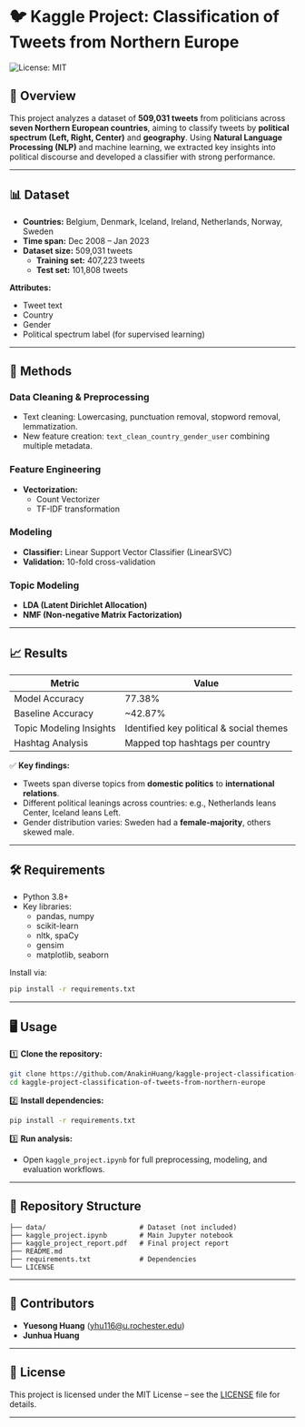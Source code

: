 # 🐦 Kaggle Project: Classification of Tweets from Northern Europe

![License: MIT](https://img.shields.io/badge/License-MIT-yellow.svg)

## 🚀 Overview

This project analyzes a dataset of **509,031 tweets** from politicians across **seven Northern European countries**, aiming to classify tweets by **political spectrum (Left, Right, Center)** and **geography**. Using **Natural Language Processing (NLP)** and machine learning, we extracted key insights into political discourse and developed a classifier with strong performance.

---

## 📊 Dataset

- **Countries:** Belgium, Denmark, Iceland, Ireland, Netherlands, Norway, Sweden
- **Time span:** Dec 2008 – Jan 2023
- **Dataset size:** 509,031 tweets
    - **Training set:** 407,223 tweets
    - **Test set:** 101,808 tweets

**Attributes:**
- Tweet text
- Country
- Gender
- Political spectrum label (for supervised learning)

---

## 🔬 Methods

### Data Cleaning & Preprocessing

- Text cleaning: Lowercasing, punctuation removal, stopword removal, lemmatization.
- New feature creation: `text_clean_country_gender_user` combining multiple metadata.

### Feature Engineering

- **Vectorization:**
    - Count Vectorizer
    - TF-IDF transformation

### Modeling

- **Classifier:** Linear Support Vector Classifier (LinearSVC)
- **Validation:** 10-fold cross-validation

### Topic Modeling

- **LDA (Latent Dirichlet Allocation)**
- **NMF (Non-negative Matrix Factorization)**

---

## 📈 Results

| Metric                      | Value                      |
|-----------------------------|----------------------------|
| Model Accuracy              | 77.38%                     |
| Baseline Accuracy           | ~42.87%                    |
| Topic Modeling Insights     | Identified key political & social themes |
| Hashtag Analysis            | Mapped top hashtags per country |

✅ **Key findings:**
- Tweets span diverse topics from **domestic politics** to **international relations**.
- Different political leanings across countries: e.g., Netherlands leans Center, Iceland leans Left.
- Gender distribution varies: Sweden had a **female-majority**, others skewed male.

---

## 🛠️ Requirements

- Python 3.8+
- Key libraries:
    - pandas, numpy
    - scikit-learn
    - nltk, spaCy
    - gensim
    - matplotlib, seaborn

Install via:

```bash
pip install -r requirements.txt
```

---

## 🖥️ Usage

1️⃣ **Clone the repository:**

```bash
git clone https://github.com/AnakinHuang/kaggle-project-classification-of-tweets-from-northern-europe.git
cd kaggle-project-classification-of-tweets-from-northern-europe
```

2️⃣ **Install dependencies:**

```bash
pip install -r requirements.txt
```

3️⃣ **Run analysis:**
- Open `kaggle_project.ipynb` for full preprocessing, modeling, and evaluation workflows.

---

## 📂 Repository Structure

```
├── data/                       # Dataset (not included)
├── kaggle_project.ipynb        # Main Jupyter notebook
├── kaggle_project_report.pdf   # Final project report
├── README.md
├── requirements.txt            # Dependencies
└── LICENSE
```

---

## 👥 Contributors

- **Yuesong Huang** (yhu116@u.rochester.edu)
- **Junhua Huang**

---

## 📄 License

This project is licensed under the MIT License – see the [LICENSE](LICENSE) file for details.

---

